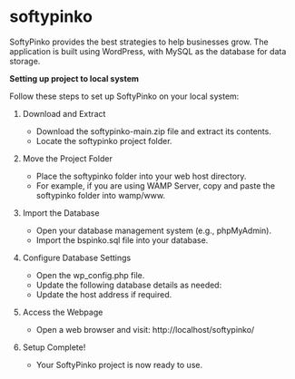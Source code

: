 # softypinko
SoftyPinko provides the best strategies to help businesses grow. The application is built using WordPress, with MySQL as the database for data storage.

**Setting up project to local system**

Follow these steps to set up SoftyPinko on your local system:
1. Download and Extract
    * Download the softypinko-main.zip file and extract its contents.
    * Locate the softypinko project folder.

2. Move the Project Folder
    * Place the softypinko folder into your web host directory.
    * For example, if you are using WAMP Server, copy and paste the softypinko folder into wamp/www.

3. Import the Database
    * Open your database management system (e.g., phpMyAdmin).
    * Import the bspinko.sql file into your database.

4. Configure Database Settings
    * Open the wp_config.php file.
    * Update the following database details as needed:
    * Update the host address if required.

5. Access the Webpage
    * Open a web browser and visit: http://localhost/softypinko/

6. Setup Complete!
    * Your SoftyPinko project is now ready to use.
